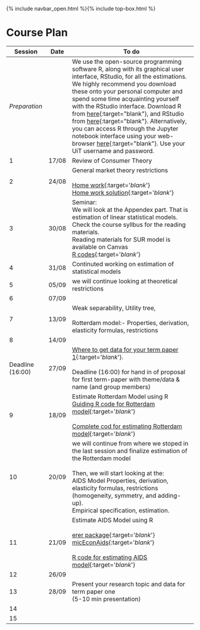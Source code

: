 {% include navbar_open.html %}{% include top-box.html %}

# Course Plan

| Session  | Date | To do                                            |
|------------------|---------|------------------------------------------------------------------|
| *Preparation*    |         | We use the open-source programming software R, along with its graphical user interface, RStudio, for all the estimations. We highly recommend you download these onto your personal computer and spend some time acquainting yourself with the RStudio interface. Download R from [here](https://cloud.r-project.org/){:target="blank"}, and RStudio from [here](https://posit.co/download/rstudio-desktop/){:target="blank"}. Alternatively, you can access R through the Jupyter notebook interface using your web-browser [here](https://jupyter.uit.no){:target="blank"}. Use your UiT username and password.   |
| 1                | 17/08    | Review of Consumer Theory  |
| 2                | 24/08    | General market theory restrictions  <br />   <br />  [Home work](https://uit.instructure.com/courses/31424/files?preview=2573652){:target='_blank_'}    <br/>[Home work solution](https://github.com/uit-sok-3008-h23/uit-sok-3008-h23.github.io/blob/main/homework_soln.pdf){:target='_blank_'}   |
| 3                |  30/08  | Seminar:<br /> We will look at the Appendex part. That is estimation of linear statistical models.  <br /> Check the course syllbus for the reading materials.<br />  Reading materials for SUR model is available on Canvas <br />[R codes](https://github.com/uit-sok-3008-h23/uit-sok-3008-h23.github.io/blob/main/R%20codes%20for%20chapter_10%2C%2011_and_%20SUR.R){:target='_blank_'} |
| 4                |  31/08  | Continuted working on estimation of statistical models    |
| 5                |  05/09  | we will continue looking at theoretical restrictions  |
| 6                |  07/09  |     |
| 7                |   13/09 | Weak separability, Utility tree, <br /> <br /> Rotterdam model:- Properties, derivation, elasticity formulas, restrictions     |
| 8                |   14/09 |    |
| Deadline (16:00) |  27/09  |  [Where to get data for your term paper 1](https://docs.google.com/document/d/1_I5A1d35GKm21KaHXcMOssVhpRlI5fPO486Q7INaFYE/edit?usp=sharing){:target='_blank_'}. <br/>  <br/>  Deadline (16:00) for hand in of proposal for first term-paper with theme/data & name (and group members)    |
| 9               |  18/09  |  Estimate Rotterdam Model using R <br/> [Guiding R code for Rotterdam model](https://github.com/uit-sok-3008-h23/uit-sok-3008-h23.github.io/blob/main/Rotterdam_model_student%20.R){:target='_blank_'} <br /> <br /> [Complete cod for estimating Rotterdam model](https://github.com/uit-sok-3008-h23/uit-sok-3008-h23.github.io/blob/main/Rotterdam_model_complete_2.R){:target='_blank_'}    |
|10 | 20/09| we will continue from where we stoped in the last session and finalize estimation of the Rotterdam model <br /> <br />  Then, we will start looking at the:<br /> AIDS Model Properties, derivation, elasticity formulas, restrictions (homogeneity, symmetry, and adding-up).<br /> Empirical specification, estimation.|
|11 | 21/09 |Estimate AIDS Model using R <br /> <br /> [erer package](https://cran.r-project.org/web/packages/erer/erer.pdf){:target='_blank_'} <br />  [micEconAids](https://cran.r-project.org/web/packages/micEconAids/vignettes/micEconAids_vignette.pdf){:target='_blank_'} <br /> <br />  [R code for estimating AIDS model](https://github.com/uit-sok-3008-h23/uit-sok-3008-h23.github.io/blob/main/Aids_complete.R){:target='_blank_'}|
|12 |26/09||
|13|28/09|Present your research topic and data for term paper one <br /> (5-10 min presentation)|
|14|||
|15|||
